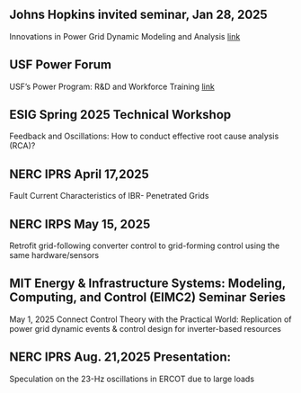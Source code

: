 ## Johns Hopkins invited seminar, Jan 28, 2025
Innovations in Power Grid Dynamic Modeling and Analysis [link]

[link]:JHUtalk%20lfan.pdf

## USF Power Forum
USF’s Power Program: R&D and Workforce Training [link]

[link]:USF%20power%20forum.pdf

## ESIG Spring 2025 Technical Workshop
Feedback and Oscillations:
How to conduct effective root cause analysis (RCA)?

## NERC IPRS April 17,2025  
Fault Current Characteristics of IBR- Penetrated Grids

## NERC IRPS May 15, 2025
Retrofit grid-following converter control to grid-forming control using the same hardware/sensors

## MIT Energy & Infrastructure Systems: Modeling, Computing, and Control (EIMC2) Seminar Series
May 1, 2025
Connect Control Theory with the Practical World: Replication of power grid dynamic events & control design for inverter-based resources

## NERC IPRS Aug. 21,2025 Presentation: 
Speculation on the 23-Hz oscillations in ERCOT due to large loads 
